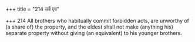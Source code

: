+++
title = "214 सर्व एव"

+++
214	All brothers who habitually commit forbidden acts, are unworthy of (a share of) the property, and the eldest shall not make (anything his) separate property without giving (an equivalent) to his younger brothers.